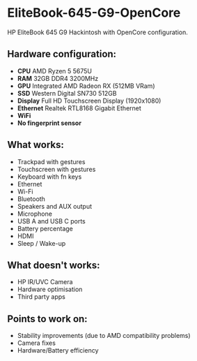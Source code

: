 # EliteBook-645-G9-OpenCore
HP EliteBook 645 G9 Hackintosh with OpenCore configuration.
## Hardware configuration:
- **CPU** AMD Ryzen 5 5675U
- **RAM** 32GB DDR4 3200MHz
- **GPU** Integrated AMD Radeon RX (512MB VRam)
- **SSD** Western Digital SN730 512GB
- **Display** Full HD Touchscreen Display (1920x1080)
- **Ethernet** Realtek RTL8168 Gigabit Ethernet
- **WiFi** 
- **No fingerprint sensor**

## What works:
- Trackpad with gestures
- Touchscreen with gestures
- Keyboard with fn keys
- Ethernet
- Wi-Fi
- Bluetooth
- Speakers and AUX output
- Microphone
- USB A and USB C ports
- Battery percentage
- HDMI
- Sleep / Wake-up
## What doesn't works:
- HP IR/UVC Camera
- Hardware optimisation
- Third party apps
## Points to work on:
- Stability improvements (due to AMD compatibility problems)
- Camera fixes
- Hardware/Battery efficiency
